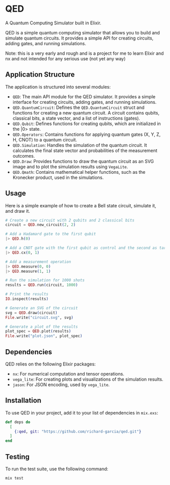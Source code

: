 # QED

A Quantum Computing Simulator built in Elixir.

QED is a simple quantum computing simulator that allows you to build and simulate quantum circuits. It provides a simple API for creating circuits, adding gates, and running simulations.

Note: this is a very early and rough and is a project for me to learn Elixir and nx and not intended for any serious use (not yet any way)

## Application Structure

The application is structured into several modules:

- `QED`: The main API module for the QED simulator. It provides a simple interface for creating circuits, adding gates, and running simulations.
- `QED.QuantumCircuit`: Defines the `QED.QuantumCircuit` struct and functions for creating a new quantum circuit. A circuit contains qubits, classical bits, a state vector, and a list of instructions (gates).
- `QED.Qubit`: Defines functions for creating qubits, which are initialized in the |0> state.
- `QED.Operators`: Contains functions for applying quantum gates (X, Y, Z, H, CNOT) to a quantum circuit.
- `QED.Simulation`: Handles the simulation of the quantum circuit. It calculates the final state vector and probabilities of the measurement outcomes.
- `QED.Draw`: Provides functions to draw the quantum circuit as an SVG image and to plot the simulation results using `VegaLite`.
- `QED.Qmath`: Contains mathematical helper functions, such as the Kronecker product, used in the simulations.

## Usage

Here is a simple example of how to create a Bell state circuit, simulate it, and draw it.

```elixir
# Create a new circuit with 2 qubits and 2 classical bits
circuit = QED.new_circuit(2, 2)

# Add a Hadamard gate to the first qubit
|> QED.h(0)

# Add a CNOT gate with the first qubit as control and the second as target
|> QED.cx(0, 1)

# Add a measurement operation
|> QED.measure(0, 0)
|> QED.measure(1, 1)

# Run the simulation for 1000 shots
results = QED.run(circuit, 1000)

# Print the results
IO.inspect(results)

# Generate an SVG of the circuit
svg = QED.draw(circuit)
File.write("circuit.svg", svg)

# Generate a plot of the results
plot_spec = QED.plot(results)
File.write("plot.json", plot_spec)
```

## Dependencies

QED relies on the following Elixir packages:

- `nx`: For numerical computation and tensor operations.
- `vega_lite`: For creating plots and visualizations of the simulation results.
- `jason`: For JSON encoding, used by `vega_lite`.

## Installation

To use QED in your project, add it to your list of dependencies in `mix.exs`:

```elixir
def deps do
  [
    {:qed, git: "https://github.com/richard-garcia/qed.git"}
  ]
end
```

## Testing

To run the test suite, use the following command:

```bash
mix test
```

